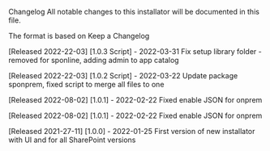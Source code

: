 Changelog All notable changes to this installator will be documented in this file.

The format is based on Keep a Changelog

[Released 2022-22-03] [1.0.3 Script] - 2022-03-31 Fix setup library folder - removed for sponline, adding admin to app catalog

[Released 2022-22-03] [1.0.2 Script] - 2022-03-22 Update package sponprem, fixed script to merge all files to one

[Released 2022-08-02] [1.0.1] - 2022-02-22 Fixed enable JSON for onprem

[Released 2022-08-02] [1.0.1] - 2022-02-22 Fixed enable JSON for onprem

[Released 2021-27-11] [1.0.0] - 2022-01-25 First version of new installator with UI and for all SharePoint versions
